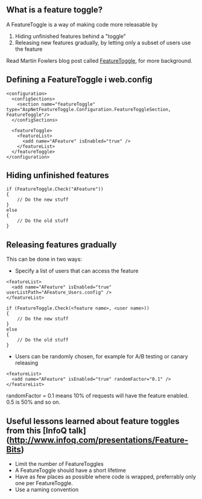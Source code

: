 ## What is a feature toggle?
A FeatureToggle is a way of making code more releasable by 

1. Hiding unfinished features behind a "toggle"
2. Releasing new features gradually, by letting only a subset of users use the feature

Read Martin Fowlers blog post called [FeatureToggle](http://martinfowler.com/bliki/FeatureToggle.html), for more background. 

## Defining a FeatureToggle i web.config
```
<configuration>
  <configSections>
    <section name="featureToggle" type="AspNetFeatureToggle.Configuration.FeatureToggleSection, FeatureToggle"/>
  </configSections>
  
  <featureToggle>
    <featureList>
      <add name="AFeature" isEnabled="true" />
    </featureList>
  </featureToggle>
</configuration>
```

## Hiding unfinished features
```
if (FeatureToggle.Check("AFeature"))
{
    // Do the new stuff
}
else
{
    // Do the old stuff
}
```

## Releasing features gradually
This can be done in two ways:

* Specify a list of users that can access the feature
```
<featureList>
  <add name="AFeature" isEnabled="true" userListPath="AFeature_Users.config" />
</featureList>

if (FeatureToggle.Check(<feature name>, <user name>))
{
    // Do the new stuff
}
else
{
    // Do the old stuff
}
```


* Users can be randomly chosen, for example for A/B testing or canary releasing
```
<featureList>
  <add name="AFeature" isEnabled="true" randomFactor="0.1" />
</featureList>
```
randomFactor = 0.1 means 10% of requests will have the feature enabled.
0.5 is 50% and so on.


## Useful lessons learned about feature toggles from this [InfoQ talk] (http://www.infoq.com/presentations/Feature-Bits)
* Limit the number of FeatureToggles 
* A FeatureToggle should have a short lifetime
* Have as few places as possible where code is wrapped, preferrably only one per FeatureToggle.
* Use a naming convention 